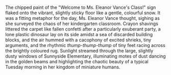 The chipped paint of the "Welcome to Ms. Eleanor Vance's Class!" sign flaked onto the vibrant, slightly sticky floor like a gentle, colourful snow.  It was a fitting metaphor for the day, Ms. Eleanor Vance thought, sighing as she surveyed the chaos of her kindergarten classroom.  Crayon shavings littered the carpet like fallen confetti after a particularly exuberant party, a lone plastic dinosaur lay on its side amidst a sea of discarded building blocks, and the air hummed with a cacophony of excited shrieks, tiny arguments, and the rhythmic *thump-thump-thump* of tiny feet racing across the brightly coloured rug.  Sunlight streamed through the large, slightly dusty windows of Sunnyside Elementary, illuminating motes of dust dancing in the golden beams and highlighting the chaotic beauty of a typical Tuesday morning in her kingdom of miniature humans.

